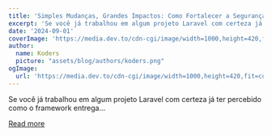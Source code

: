 ```yaml
---
title: 'Simples Mudanças, Grandes Impactos: Como Fortalecer a Segurança da Sua Aplicação Laravel'
excerpt: 'Se você já trabalhou em algum projeto Laravel com certeza já ter percebido como o framework entrega...'
date: '2024-09-01'
coverImage: 'https://media.dev.to/cdn-cgi/image/width=1000,height=420,fit=cover,gravity=auto,format=auto/https%3A%2F%2Fdev-to-uploads.s3.amazonaws.com%2Fuploads%2Farticles%2Fo67f73vfykui65keoeg4.png'
author:
  name: Koders
  picture: "assets/blog/authors/koders.png"
ogImage:
  url: 'https://media.dev.to/cdn-cgi/image/width=1000,height=420,fit=cover,gravity=auto,format=auto/https%3A%2F%2Fdev-to-uploads.s3.amazonaws.com%2Fuploads%2Farticles%2Fo67f73vfykui65keoeg4.png'
---
```


Se você já trabalhou em algum projeto Laravel com certeza já ter percebido como o framework entrega...

[Read more](https://dev.to/tarcisioaraujo/simples-mudancas-grandes-impactos-como-fortalecer-a-seguranca-da-sua-aplicacao-laravel-3ia0)
